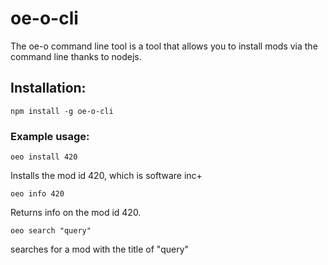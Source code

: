 # oe-o-cli
The oe-o command line tool is a tool that allows you to install mods via the command line thanks to nodejs.

## Installation:

```
npm install -g oe-o-cli
````

### Example usage:

`oeo install 420`

Installs the mod id 420, which is software inc+

`oeo info 420`

Returns info on the mod id 420.

`oeo search "query"`

searches for a mod with the title of "query"


